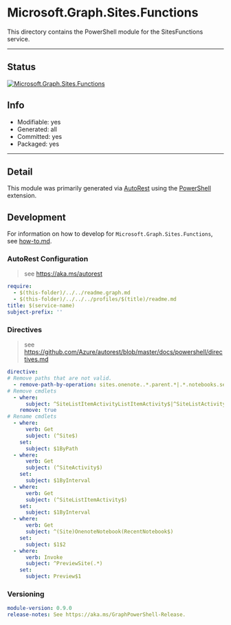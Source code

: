 <!-- region Generated -->
# Microsoft.Graph.Sites.Functions
This directory contains the PowerShell module for the SitesFunctions service.

---
## Status
[![Microsoft.Graph.Sites.Functions](https://img.shields.io/powershellgallery/v/Microsoft.Graph.Sites.Functions.svg?style=flat-square&label=Microsoft.Graph.Sites.Functions "Microsoft.Graph.Sites.Functions")](https://www.powershellgallery.com/packages/Microsoft.Graph.Sites.Functions/)

## Info
- Modifiable: yes
- Generated: all
- Committed: yes
- Packaged: yes

---
## Detail
This module was primarily generated via [AutoRest](https://github.com/Azure/autorest) using the [PowerShell](https://github.com/Azure/autorest.powershell) extension.

## Development
For information on how to develop for `Microsoft.Graph.Sites.Functions`, see [how-to.md](how-to.md).
<!-- endregion -->

### AutoRest Configuration

> see https://aka.ms/autorest

``` yaml
require:
  - $(this-folder)/../../readme.graph.md
  - $(this-folder)/../../../profiles/$(title)/readme.md
title: $(service-name)
subject-prefix: ''

```

### Directives

> see https://github.com/Azure/autorest/blob/master/docs/powershell/directives.md

``` yaml
directive:
# Remove paths that are not valid.
  - remove-path-by-operation: sites.onenote..*.parent.*|.*.notebooks.section.*|.*.sectionGroups.section.*|.*.sections.pages.*
# Remove cmdlets
  - where:
      subject: ^SiteListItemActivityListItemActivity$|^SiteListActivityListItemActivity$
    remove: true
# Rename cmdlets
  - where:
      verb: Get
      subject: (^Site$)
    set:
      subject: $1ByPath
  - where:
      verb: Get
      subject: (^SiteActivity$)
    set:
      subject: $1ByInterval
  - where:
      verb: Get
      subject: (^SiteListItemActivity$)
    set:
      subject: $1ByInterval
  - where:
      verb: Get
      subject: ^(Site)OnenoteNotebook(RecentNotebook$)
    set:
      subject: $1$2
  - where:
      verb: Invoke
      subject: ^PreviewSite(.*)
    set:
      subject: Preview$1
```
### Versioning

``` yaml
module-version: 0.9.0
release-notes: See https://aka.ms/GraphPowerShell-Release.
```
